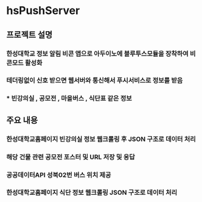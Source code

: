 # hsPushServer

## 프로젝트 설명
### 한성대학교 정보 알림 비콘 앱으로 아두이노에 블루투스모듈을 장착하여 비콘모드 활성화
### 테더링없이 신호 받으면 웹서버와 통신해서 푸시서비스로 정보를 받음
### * 빈강의실 , 공모전 , 마을버스 , 식단표 같은 정보                         

## 주요 내용
### 한성대학교홈페이지 빈강의실 정보 웹크롤링 후 JSON 구조로 데이터 처리
### 해당 건물 관련 공모전 포스터 및 URL 저장 및 응답
### 공공데이터API 성북02번 버스 위치 제공
### 한성대학교홈페이지 식단 정보 웹크롤링  JSON 구조로 데이터 처리                           

